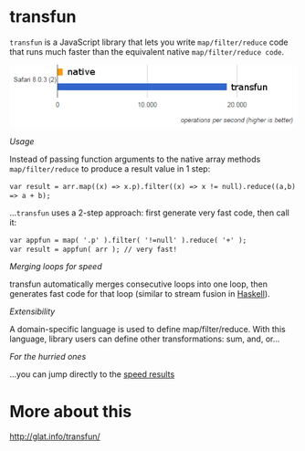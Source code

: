 # transfun

`transfun` is a JavaScript library that lets you write `map/filter/reduce` code that runs much faster than the equivalent native `map/filter/reduce code`.

![speedup](img/jsperf_safari.png)

*Usage*

Instead of passing function arguments to the native array methods `map/filter/reduce` to produce a result value in 1 step: 
```
var result = arr.map((x) => x.p).filter((x) => x != null).reduce((a,b) => a + b);
  ```
  
...`transfun` uses a 2-step approach: first generate very fast code, then call it:
```
var appfun = map( '.p' ).filter( '!=null' ).reduce( '+' );
var result = appfun( arr ); // very fast!
```

*Merging loops for speed*

transfun automatically merges consecutive loops into one loop, then generates fast code for that loop (similar to stream fusion in [Haskell](http://chrisdone.com/posts/stream-composability)).

*Extensibility*

A domain-specific language is used to define map/filter/reduce. With this language, library users can define other transformations: sum, and, or...

*For the hurried ones*

...you can jump directly to the [speed results](http://glat.info/transfun/index.html#speed-result)

# More about this

http://glat.info/transfun/
